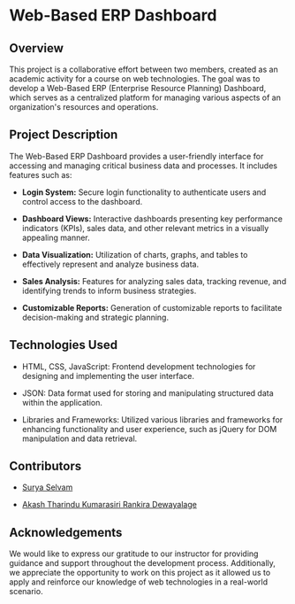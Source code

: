 # Web-Based ERP Dashboard

## Overview

This project is a collaborative effort between two members, created as an academic activity for a course on web technologies. The goal was to develop a Web-Based ERP (Enterprise Resource Planning) Dashboard, which serves as a centralized platform for managing various aspects of an organization's resources and operations.

## Project Description

The Web-Based ERP Dashboard provides a user-friendly interface for accessing and managing critical business data and processes. It includes features such as:

- **Login System:** Secure login functionality to authenticate users and control access to the dashboard.
  
- **Dashboard Views:** Interactive dashboards presenting key performance indicators (KPIs), sales data, and other relevant metrics in a visually appealing manner.
  
- **Data Visualization:** Utilization of charts, graphs, and tables to effectively represent and analyze business data.
  
- **Sales Analysis:** Features for analyzing sales data, tracking revenue, and identifying trends to inform business strategies.
  
- **Customizable Reports:** Generation of customizable reports to facilitate decision-making and strategic planning.

## Technologies Used

- HTML, CSS, JavaScript: Frontend development technologies for designing and implementing the user interface.
  
- JSON: Data format used for storing and manipulating structured data within the application.
  
- Libraries and Frameworks: Utilized various libraries and frameworks for enhancing functionality and user experience, such as jQuery for DOM manipulation and data retrieval.

## Contributors

- [Surya Selvam](https://github.com/Surya8779995)
  
- [Akash Tharindu Kumarasiri Rankira Dewayalage](https://www.linkedin.com/in/akash-tharindu/)

## Acknowledgements

We would like to express our gratitude to our instructor for providing guidance and support throughout the development process. Additionally, we appreciate the opportunity to work on this project as it allowed us to apply and reinforce our knowledge of web technologies in a real-world scenario.
